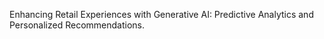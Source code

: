 Enhancing Retail Experiences with Generative AI:
Predictive Analytics and Personalized
Recommendations. 
